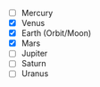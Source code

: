 - [ ] Mercury
- [x] Venus
- [x] Earth (Orbit/Moon)
- [x] Mars
- [ ] Jupiter
- [ ] Saturn
- [ ] Uranus

